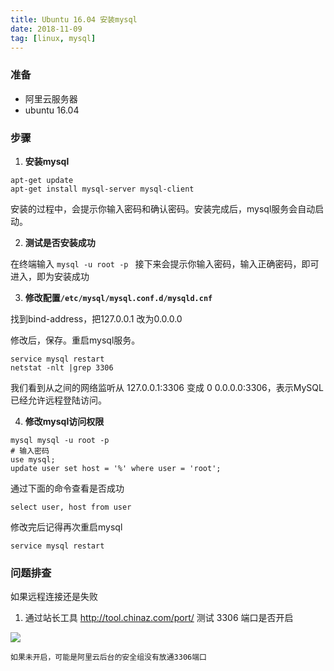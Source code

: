 ```yaml
---
title: Ubuntu 16.04 安装mysql
date: 2018-11-09
tag: [linux, mysql]
---
```


### 准备

- 阿里云服务器
- ubuntu 16.04



### 步骤

1. **安装mysql**

```shell
apt-get update
apt-get install mysql-server mysql-client
```

安装的过程中，会提示你输入密码和确认密码。安装完成后，mysql服务会自动启动。

<!--more--> 

2. **测试是否安装成功**

在终端输入 `mysql -u root -p ` 接下来会提示你输入密码，输入正确密码，即可进入，即为安装成功

3. **修改配置`/etc/mysql/mysql.conf.d/mysqld.cnf`**

找到bind-address，把127.0.0.1 改为0.0.0.0 

修改后，保存。重启mysql服务。 

```shell
service mysql restart
netstat -nlt |grep 3306
```

我们看到从之间的网络监听从 127.0.0.1:3306 变成 0 0.0.0.0:3306，表示MySQL已经允许远程登陆访问。

4. **修改mysql访问权限**

```shell
mysql mysql -u root -p
# 输入密码
use mysql;
update user set host = '%' where user = 'root';
```

通过下面的命令查看是否成功

```shell
select user, host from user
```

修改完后记得再次重启mysql

```shell
service mysql restart
```



### 问题排查

如果远程连接还是失败

1. 通过站长工具 http://tool.chinaz.com/port/ 测试 3306 端口是否开启

![](https://images.pandaomeng.com/bcc723b3e2dd03e6c0d5c21c7e8e4863.jpg)

	如果未开启，可能是阿里云后台的安全组没有放通3306端口

